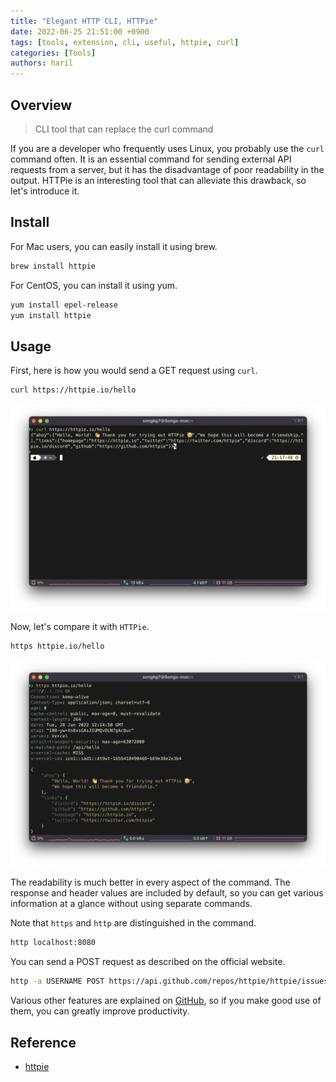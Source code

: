 ```yaml
---
title: "Elegant HTTP CLI, HTTPie"
date: 2022-06-25 21:51:00 +0900
tags: [tools, extension, cli, useful, httpie, curl]
categories: [Tools]
authors: haril
---
```


## Overview

> CLI tool that can replace the curl command

If you are a developer who frequently uses Linux, you probably use the `curl` command often. It is an essential command for sending external API requests from a server, but it has the disadvantage of poor readability in the output. HTTPie is an interesting tool that can alleviate this drawback, so let's introduce it.

## Install

For Mac users, you can easily install it using brew.

```bash
brew install httpie
```

For CentOS, you can install it using yum.

```bash
yum install epel-release
yum install httpie
```

## Usage

First, here is how you would send a GET request using `curl`.

```bash
curl https://httpie.io/hello
```

![curl-get](./2.webp)

Now, let's compare it with `HTTPie`.

```bash
https httpie.io/hello
```

![get](./1.webp)

The readability is much better in every aspect of the command. The response and header values are included by default, so you can get various information at a glance without using separate commands.

Note that `https` and `http` are distinguished in the command.

```bash
http localhost:8080
```

You can send a POST request as described on the official website.

```bash
http -a USERNAME POST https://api.github.com/repos/httpie/httpie/issues/83/comments body='HTTPie is awesome! :heart:'
```

Various other features are explained on [GitHub](https://github.com/httpie/httpie), so if you make good use of them, you can greatly improve productivity.

## Reference

- [httpie](https://github.com/httpie/httpie)